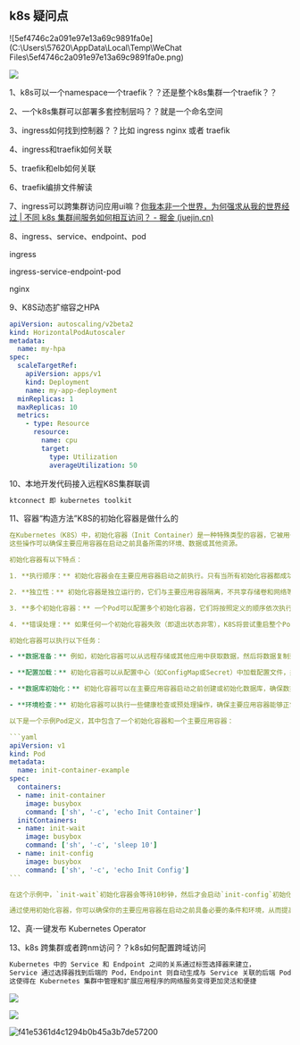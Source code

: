 ## k8s 疑问点

![5ef4746c2a091e97e13a69c9891fa0e](C:\Users\57620\AppData\Local\Temp\WeChat Files\5ef4746c2a091e97e13a69c9891fa0e.png)

![](https://www.guoshaohe.com/wp-content/uploads/2021/05/k8s%E6%80%BB%E4%BD%93%E6%9E%B6%E6%9E%84.png)

1、k8s可以一个namespace一个traefik？？还是整个k8s集群一个traefik？？

2、一个k8s集群可以部署多套控制层吗？？就是一个命名空间

3、ingress如何找到控制器？？比如 ingress nginx 或者 traefik

4、ingress和traefik如何关联

5、traefik和elb如何关联

6、traefik编排文件解读

7、ingress可以跨集群访问应用ui嘛？[你我本非一个世界，为何强求从我的世界经过 | 不同 k8s 集群间服务如何相互访问？ - 掘金 (juejin.cn)](https://juejin.cn/post/7205562168359895095)

8、ingress、service、endpoint、pod

ingress

ingress-service-endpoint-pod

nginx

9、K8S动态扩缩容之HPA

```yaml
apiVersion: autoscaling/v2beta2
kind: HorizontalPodAutoscaler
metadata:
  name: my-hpa
spec:
  scaleTargetRef:
    apiVersion: apps/v1
    kind: Deployment
    name: my-app-deployment
  minReplicas: 1
  maxReplicas: 10
  metrics:
    - type: Resource
      resource:
        name: cpu
        target:
          type: Utilization
          averageUtilization: 50
```

10、本地开发代码接入远程K8S集群联调

```markdown
ktconnect 即 kubernetes toolkit
```

11、容器“构造方法”K8S的初始化容器是做什么的

~~~yaml
在Kubernetes（K8S）中，初始化容器（Init Container）是一种特殊类型的容器，它被用于在主要应用容器之前执行一些初始化操作。
这些操作可以确保主要应用容器在启动之前具备所需的环境、数据或其他资源。

初始化容器有以下特点：

1. **执行顺序：** 初始化容器会在主要应用容器启动之前执行。只有当所有初始化容器都成功完成后，K8S才会启动主要应用容器。

2. **独立性：** 初始化容器是独立运行的，它们与主要应用容器隔离，不共享存储卷和网络等资源。

3. **多个初始化容器：** 一个Pod可以配置多个初始化容器，它们将按照定义的顺序依次执行。

4. **错误处理：** 如果任何一个初始化容器失败（即退出状态非零），K8S将尝试重启整个Pod，直到初始化容器成功为止。

初始化容器可以执行以下任务：

- **数据准备：** 例如，初始化容器可以从远程存储或其他应用中获取数据，然后将数据复制到主要应用容器需要的位置。

- **配置加载：** 初始化容器可以从配置中心（如ConfigMap或Secret）中加载配置文件，并将其提供给主要应用容器。

- **数据库初始化：** 初始化容器可以在主要应用容器启动之前创建或初始化数据库，确保数据库在应用启动时处于正确的状态。

- **环境检查：** 初始化容器可以执行一些健康检查或预处理操作，确保主要应用容器能够正常启动。

以下是一个示例Pod定义，其中包含了一个初始化容器和一个主要应用容器：

```yaml
apiVersion: v1
kind: Pod
metadata:
  name: init-container-example
spec:
  containers:
  - name: init-container
    image: busybox
    command: ['sh', '-c', 'echo Init Container']
  initContainers:
  - name: init-wait
    image: busybox
    command: ['sh', '-c', 'sleep 10']
  - name: init-config
    image: busybox
    command: ['sh', '-c', 'echo Init Config']
```

在这个示例中，`init-wait`初始化容器会等待10秒钟，然后才会启动`init-config`初始化容器。只有在所有初始化容器成功完成后，主要应用容器才会启动。

通过使用初始化容器，你可以确保你的主要应用容器在启动之前具备必要的条件和环境，从而提高应用的稳定性和可靠性。
~~~

12、真·一键发布 Kubernetes Operator

13、k8s 跨集群或者跨nm访问？？k8s如何配置跨域访问

```markdown
Kubernetes 中的 Service 和 Endpoint 之间的关系通过标签选择器来建立，
Service 通过选择器找到后端的 Pod，Endpoint 则自动生成与 Service 关联的后端 Pod 的网络地址和端口信息。
这使得在 Kubernetes 集群中管理和扩展应用程序的网络服务变得更加灵活和便捷
```

![](./../photo/7e6600224e7d7fa50135d918dce85ca.jpg)

![](./../photo/c076351df6f8cf67c9b5bc601b5367a.jpg)

![f41e5361d4c1294b0b45a3b7de57200](./../photo/f41e5361d4c1294b0b45a3b7de57200.jpg)

